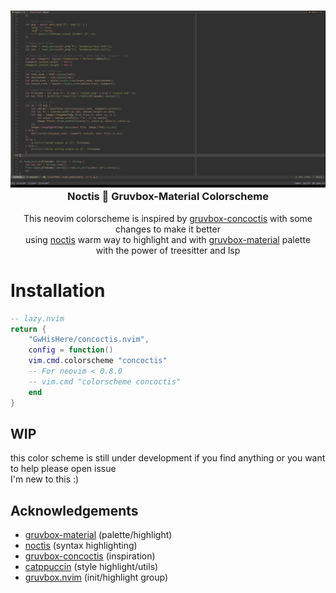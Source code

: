 <h3 align="center">
<img src="https://github.com/GwHisHere/concoctis.nvim/blob/main/assets/code.png"/></br>
Noctis 🥂 Gruvbox-Material Colorscheme
</h3>

<p align="center">
This neovim colorscheme is inspired by
<a href="https://github.com/wheredoesyourmindgo/gruvbox-concoctis-vscode-theme">gruvbox-concoctis</a>
with some changes to make it better </br>
using <a href="https://github.com/liviuschera/noctis">noctis</a> warm way to highlight and with <a href="https://github.com/sainnhe/gruvbox-material">gruvbox-material</a> palette</br>
with the power of treesitter and lsp
</p>

# Installation

```lua
-- lazy.nvim
return {
    "GwHisHere/concoctis.nvim",
    config = function()
    vim.cmd.colorscheme "concoctis"
    -- For neovim < 0.8.0
    -- vim.cmd "colorscheme concoctis"
    end
}
```

## WIP

this color scheme is still under development
if you find anything or you want to help please open issue </br> I'm new to this :)

## Acknowledgements

- [gruvbox-material](https://github.com/sainnhe/gruvbox-material) (palette/highlight)
- [noctis](https://github.com/liviuschera/noctis) (syntax highlighting)
- [gruvbox-concoctis](https://github.com/wheredoesyourmindgo/gruvbox-concoctis-vscode-theme) (inspiration)
- [catppuccin](https://github.com/catppuccin/nvim) (style highlight/utils)
- [gruvbox.nvim](https://github.com/ellisonleao/gruvbox.nvim) (init/highlight group)
